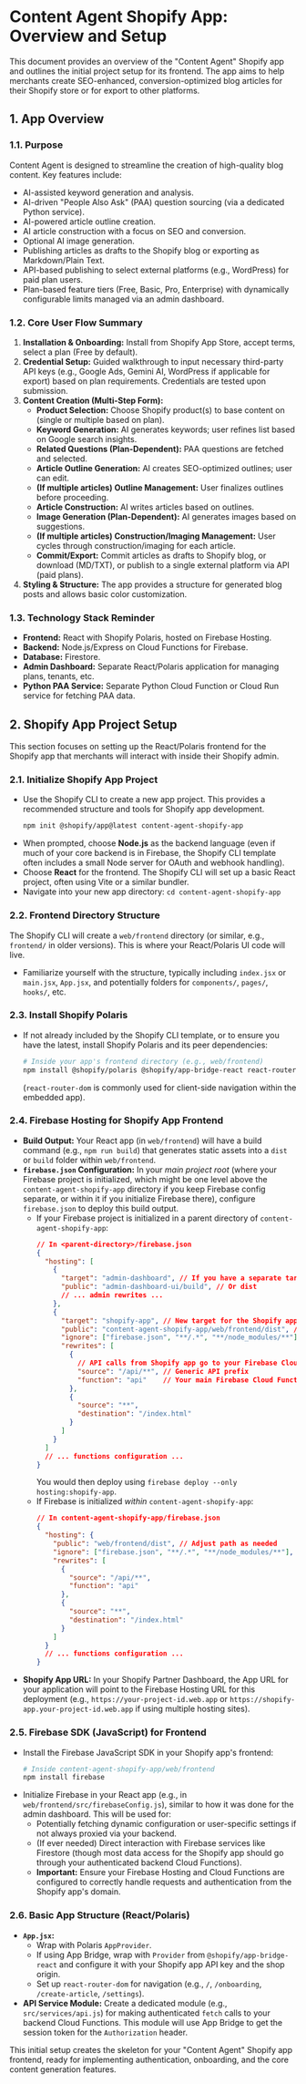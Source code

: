 # Content Agent Shopify App: Overview and Setup

This document provides an overview of the "Content Agent" Shopify app and outlines the initial project setup for its frontend. The app aims to help merchants create SEO-enhanced, conversion-optimized blog articles for their Shopify store or for export to other platforms.

## 1. App Overview

### 1.1. Purpose
Content Agent is designed to streamline the creation of high-quality blog content. Key features include:
*   AI-assisted keyword generation and analysis.
*   AI-driven "People Also Ask" (PAA) question sourcing (via a dedicated Python service).
*   AI-powered article outline creation.
*   AI article construction with a focus on SEO and conversion.
*   Optional AI image generation.
*   Publishing articles as drafts to the Shopify blog or exporting as Markdown/Plain Text.
*   API-based publishing to select external platforms (e.g., WordPress) for paid plan users.
*   Plan-based feature tiers (Free, Basic, Pro, Enterprise) with dynamically configurable limits managed via an admin dashboard.

### 1.2. Core User Flow Summary
1.  **Installation & Onboarding:** Install from Shopify App Store, accept terms, select a plan (Free by default).
2.  **Credential Setup:** Guided walkthrough to input necessary third-party API keys (e.g., Google Ads, Gemini AI, WordPress if applicable for export) based on plan requirements. Credentials are tested upon submission.
3.  **Content Creation (Multi-Step Form):**
    *   **Product Selection:** Choose Shopify product(s) to base content on (single or multiple based on plan).
    *   **Keyword Generation:** AI generates keywords; user refines list based on Google search insights.
    *   **Related Questions (Plan-Dependent):** PAA questions are fetched and selected.
    *   **Article Outline Generation:** AI creates SEO-optimized outlines; user can edit.
    *   **(If multiple articles) Outline Management:** User finalizes outlines before proceeding.
    *   **Article Construction:** AI writes articles based on outlines.
    *   **Image Generation (Plan-Dependent):** AI generates images based on suggestions.
    *   **(If multiple articles) Construction/Imaging Management:** User cycles through construction/imaging for each article.
    *   **Commit/Export:** Commit articles as drafts to Shopify blog, or download (MD/TXT), or publish to a single external platform via API (paid plans).
4.  **Styling & Structure:** The app provides a structure for generated blog posts and allows basic color customization.

### 1.3. Technology Stack Reminder
*   **Frontend:** React with Shopify Polaris, hosted on Firebase Hosting.
*   **Backend:** Node.js/Express on Cloud Functions for Firebase.
*   **Database:** Firestore.
*   **Admin Dashboard:** Separate React/Polaris application for managing plans, tenants, etc.
*   **Python PAA Service:** Separate Python Cloud Function or Cloud Run service for fetching PAA data.

## 2. Shopify App Project Setup

This section focuses on setting up the React/Polaris frontend for the Shopify app that merchants will interact with inside their Shopify admin.

### 2.1. Initialize Shopify App Project
*   Use the Shopify CLI to create a new app project. This provides a recommended structure and tools for Shopify app development.
    ```bash
    npm init @shopify/app@latest content-agent-shopify-app
    ```
*   When prompted, choose **Node.js** as the backend language (even if much of your core backend is in Firebase, the Shopify CLI template often includes a small Node server for OAuth and webhook handling).
*   Choose **React** for the frontend. The Shopify CLI will set up a basic React project, often using Vite or a similar bundler.
*   Navigate into your new app directory: `cd content-agent-shopify-app`

### 2.2. Frontend Directory Structure
The Shopify CLI will create a `web/frontend` directory (or similar, e.g., `frontend/` in older versions). This is where your React/Polaris UI code will live.
*   Familiarize yourself with the structure, typically including `index.jsx` or `main.jsx`, `App.jsx`, and potentially folders for `components/`, `pages/`, `hooks/`, etc.

### 2.3. Install Shopify Polaris
*   If not already included by the Shopify CLI template, or to ensure you have the latest, install Shopify Polaris and its peer dependencies:
    ```bash
    # Inside your app's frontend directory (e.g., web/frontend)
    npm install @shopify/polaris @shopify/app-bridge-react react-router-dom
    ```
    (`react-router-dom` is commonly used for client-side navigation within the embedded app).

### 2.4. Firebase Hosting for Shopify App Frontend
*   **Build Output:** Your React app (in `web/frontend`) will have a build command (e.g., `npm run build`) that generates static assets into a `dist` or `build` folder within `web/frontend`.
*   **`firebase.json` Configuration:** In your *main project root* (where your Firebase project is initialized, which might be one level above the `content-agent-shopify-app` directory if you keep Firebase config separate, or within it if you initialize Firebase there), configure `firebase.json` to deploy this build output.
    *   If your Firebase project is initialized in a parent directory of `content-agent-shopify-app`:
        ```json
        // In <parent-directory>/firebase.json
        {
          "hosting": [
            {
              "target": "admin-dashboard", // If you have a separate target for admin UI
              "public": "admin-dashboard-ui/build", // Or dist
              // ... admin rewrites ...
            },
            {
              "target": "shopify-app", // New target for the Shopify app frontend
              "public": "content-agent-shopify-app/web/frontend/dist", // Adjust path as needed
              "ignore": ["firebase.json", "**/.*", "**/node_modules/**"],
              "rewrites": [
                {
                  // API calls from Shopify app go to your Firebase Cloud Functions
                  "source": "/api/**", // Generic API prefix
                  "function": "api"    // Your main Firebase Cloud Function for the app
                },
                {
                  "source": "**",
                  "destination": "/index.html"
                }
              ]
            }
          ]
          // ... functions configuration ...
        }
        ```
        You would then deploy using `firebase deploy --only hosting:shopify-app`.
    *   If Firebase is initialized *within* `content-agent-shopify-app`:
        ```json
        // In content-agent-shopify-app/firebase.json
        {
          "hosting": {
            "public": "web/frontend/dist", // Adjust path as needed
            "ignore": ["firebase.json", "**/.*", "**/node_modules/**"],
            "rewrites": [
              {
                "source": "/api/**",
                "function": "api"
              },
              {
                "source": "**",
                "destination": "/index.html"
              }
            ]
          }
          // ... functions configuration ...
        }
        ```
*   **Shopify App URL:** In your Shopify Partner Dashboard, the App URL for your application will point to the Firebase Hosting URL for this deployment (e.g., `https://your-project-id.web.app` or `https://shopify-app.your-project-id.web.app` if using multiple hosting sites).

### 2.5. Firebase SDK (JavaScript) for Frontend
*   Install the Firebase JavaScript SDK in your Shopify app's frontend:
    ```bash
    # Inside content-agent-shopify-app/web/frontend
    npm install firebase
    ```
*   Initialize Firebase in your React app (e.g., in `web/frontend/src/firebaseConfig.js`), similar to how it was done for the admin dashboard. This will be used for:
    *   Potentially fetching dynamic configuration or user-specific settings if not always proxied via your backend.
    *   (If ever needed) Direct interaction with Firebase services like Firestore (though most data access for the Shopify app should go through your authenticated backend Cloud Functions).
    *   **Important:** Ensure your Firebase Hosting and Cloud Functions are configured to correctly handle requests and authentication from the Shopify app's domain.

### 2.6. Basic App Structure (React/Polaris)
*   **`App.jsx`:**
    *   Wrap with Polaris `AppProvider`.
    *   If using App Bridge, wrap with `Provider` from `@shopify/app-bridge-react` and configure it with your Shopify app API key and the shop origin.
    *   Set up `react-router-dom` for navigation (e.g., `/`, `/onboarding`, `/create-article`, `/settings`).
*   **API Service Module:** Create a dedicated module (e.g., `src/services/api.js`) for making authenticated `fetch` calls to your backend Cloud Functions. This module will use App Bridge to get the session token for the `Authorization` header.

This initial setup creates the skeleton for your "Content Agent" Shopify app frontend, ready for implementing authentication, onboarding, and the core content generation features.
